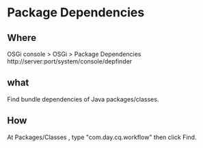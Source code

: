# Package Dependencies

## Where

OSGi console > OSGi > Package Dependencies
http://server:port/system/console/depfinder

## what

Find bundle dependencies of Java packages/classes.

## How

At Packages/Classes , type "com.day.cq.workflow" then click Find.

